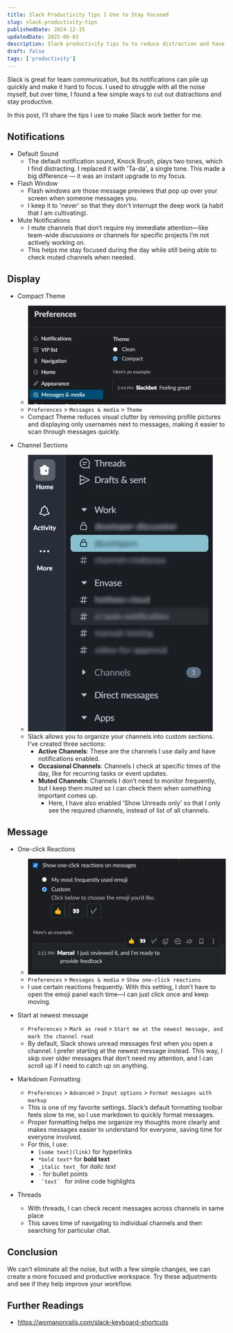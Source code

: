 ```yaml
---
title: Slack Productivity Tips I Use to Stay Focused
slug: slack-productivity-tips
publishedDate: 2024-12-15
updatedDate: 2025-06-03
description: Slack productivity tips to to reduce distraction and have deep work.
draft: false
tags: ['productivity']
---
```


Slack is great for team communication, but its notifications can pile up quickly and make it hard to focus. I used to struggle with all the noise myself, but over time, I found a few simple ways to cut out distractions and stay productive.

In this post, I’ll share the tips I use to make Slack work better for me.

## Notifications

- Default Sound
  - The default notification sound, Knock Brush, plays two tones, which I find distracting. I replaced it with 'Ta-da', a single tone. This made a big difference — it was an instant upgrade to my focus.
- Flash Window
  - Flash windows are those message previews that pop up over your screen when someone messages you.
  - I keep it to 'never' so that they don't interrupt the deep work (a habit that I am cultivating).
- Mute Notifications
  - I mute channels that don’t require my immediate attention—like team-wide discussions or channels for specific projects I’m not actively working on.
  - This helps me stay focused during the day while still being able to check muted channels when needed.

## Display

- Compact Theme
  - ![compact theme](compact-theme.webp)
  - `Preferences` > `Messages & media` > `Theme`
  - Compact Theme reduces visual clutter by removing profile pictures and displaying only usernames next to messages, making it easier to scan through messages quickly.

- Channel Sections
  - ![channel sections](channel-sections.webp)
  - Slack allows you to organize your channels into custom sections. I’ve created three sections:
    - **Active Channels**: These are the channels I use daily and have notifications enabled.
    - **Occasional Channels**: Channels I check at specific times of the day, like for recurring tasks or event updates.
    - **Muted Channels**: Channels I don’t need to monitor frequently, but I keep them muted so I can check them when something important comes up.
      - Here, I have also enabled 'Show Unreads only' so that I only see the required channels, instead of list of all channels.

## Message

- One-click Reactions
  - ![one click reaction](one-click-reaction.webp 'heres caption')
  - `Preferences` > `Messages & media` > `Show one-click reactions`
  - I use certain reactions frequently. With this setting, I don’t have to open the emoji panel each time—I can just click once and keep moving.

- Start at newest message
  - `Preferences` > `Mark as read` > `Start me at the newest message, and mark the channel read`
  - By default, Slack shows unread messages first when you open a channel. I prefer starting at the newest message instead. This way, I skip over older messages that don’t need my attention, and I can scroll up if I need to catch up on anything.

- Markdown Formatting
  - `Preferences` > `Advanced` > `Input options` > `Format messages with markup`
  - This is one of my favorite settings. Slack’s default formatting toolbar feels slow to me, so I use markdown to quickly format messages.
  - Proper formatting helps me organize my thoughts more clearly and makes messages easier to understand for everyone, saving time for everyone involved.
  - For this, I use:
    - `[some text](link)` for hyperlinks
    - `*bold text*` for **bold text**
    - `_italic text_` for _italic text_
    - `-` for bullet points
    - ```  `text`  ```  for inline code highlights
- Threads
  - With threads, I can check recent messages across channels in same place
  - This saves time of navigating to individual channels and then searching for particular chat.

## Conclusion

We can’t eliminate all the noise, but with a few simple changes, we can create a more focused and productive workspace. Try these adjustments and see if they help improve your workflow.

## Further Readings

- https://womanonrails.com/slack-keyboard-shortcuts
